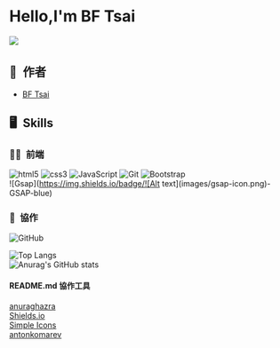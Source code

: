 # Hello,I'm BF Tsai
![](https://komarev.com/ghpvc/?username=bftsai&color=58151c)

## 🕺&ensp;作者
  - [BF Tsai](https://github.com/bftsai)  

## 🖥&ensp;Skills  
### 🧑‍💻&ensp;前端
![html5](https://camo.githubusercontent.com/49fbb99f92674cc6825349b154b65aaf4064aec465d61e8e1f9fb99da3d922a1/68747470733a2f2f696d672e736869656c64732e696f2f62616467652f68746d6c352d2532334533344632362e7376673f7374796c653d666f722d7468652d6261646765266c6f676f3d68746d6c35266c6f676f436f6c6f723d7768697465)
![css3](https://camo.githubusercontent.com/e6b67b27998fca3bccf4c0ee479fc8f9de09d91f389cccfbe6cb1e29c10cfbd7/68747470733a2f2f696d672e736869656c64732e696f2f62616467652f637373332d2532333135373242362e7376673f7374796c653d666f722d7468652d6261646765266c6f676f3d63737333266c6f676f436f6c6f723d7768697465)
![JavaScript](https://img.shields.io/badge/javascript-%23323330.svg?style=for-the-badge&logo=javascript&logoColor=%23F7DF1E)
![Git](https://img.shields.io/badge/git-%23F05033.svg?style=for-the-badge&logo=git&logoColor=white)
![Bootstrap](https://img.shields.io/badge/bootstrap-%238511FA.svg?style=for-the-badge&logo=bootstrap&logoColor=white)   
![Gsap](https://img.shields.io/badge/![Alt text](images/gsap-icon.png)-GSAP-blue) 



### 🤝&ensp;協作  
![GitHub](https://img.shields.io/badge/github-%23121011.svg?style=for-the-badge&logo=github&logoColor=white)  


![Top Langs](https://github-readme-stats.vercel.app/api/top-langs/?username=bftsai&layout=compact)  
![Anurag's GitHub stats](https://github-readme-stats.vercel.app/api?username=bftsai&show_icons=true&theme=synthwave)  
  
  
  
  
#### README.md 協作工具  
[anuraghazra](https://github.com/anuraghazra/github-readme-stats#themes)  
[Shields.io](https://shields.io/badges/app-veyor-build)  
[Simple Icons](https://simpleicons.org)  
[antonkomarev](https://github.com/antonkomarev/github-profile-views-counter)  


